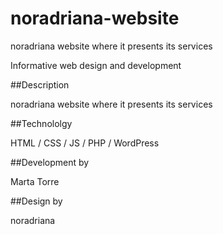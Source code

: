 # noradriana-website

noradriana website where it presents its services


Informative web design and development

##Description

noradriana website where it presents its services

##Technololgy

HTML / CSS / JS / PHP / WordPress

##Development by

Marta Torre

##Design by

noradriana

